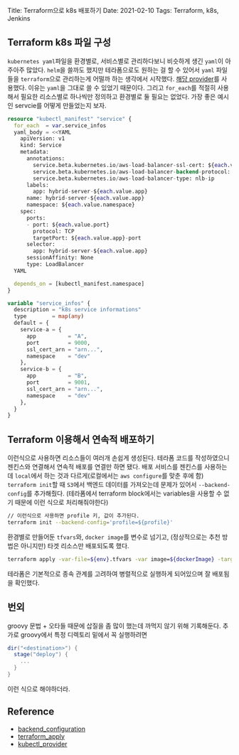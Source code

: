 Title: Terraform으로 k8s 배포하기
Date: 2021-02-10
Tags: Terraform, k8s, Jenkins

## Terraform k8s 파일 구성

`kubernetes yaml`파일을 환경별로, 서비스별로 관리하다보니 비슷하게 생긴 `yaml`이 아주아주 많았다. `helm`을 쓸까도 했지만 테라폼으로도 원하는 걸 할 수 있어서 `yaml` 파일들을 `terraform`으로 관리하는게 어떨까 하는 생각에서 시작했다. [해당 provider][kubectl_provider]를 사용했다. 이유는 `yaml`을 그대로 쓸 수 있었기 때문이다. 그리고 `for_each`를 적절히 사용해서 필요한 리소스별로 하나씩만 정의하고 환경별로 둘 필요는 없었다. 가장 좋은 예시인 servcie를 어떻게 만들었는지 보자.

```terraform
resource "kubectl_manifest" "service" {
  for_each  = var.service_infos
  yaml_body = <<YAML
    apiVersion: v1
    kind: Service
    metadata:
      annotations:
        service.beta.kubernetes.io/aws-load-balancer-ssl-cert: ${each.value.ssl_cert_arn}
        service.beta.kubernetes.io/aws-load-balancer-backend-protocol: http
        service.beta.kubernetes.io/aws-load-balancer-type: nlb-ip
      labels:
        app: hybrid-server-${each.value.app}
      name: hybrid-server-${each.value.app}
      namespace: ${each.value.namespace}
    spec:
      ports:
      - port: ${each.value.port}
        protocol: TCP
        targetPort: ${each.value.app}-port
      selector:
        app: hybrid-server-${each.value.app}
      sessionAffinity: None
      type: LoadBalancer
  YAML

  depends_on = [kubectl_manifest.namespace]
}

variable "service_infos" {
  description = "k8s service informations"
  type        = map(any)
  default = {
    service-a = {
      app          = "A",
      port         = 9000,
      ssl_cert_arn = "arn...",
      namespace    = "dev"
    },
    service-b = {
      app          = "B",
      port         = 9001,
      ssl_cert_arn = "arn...",
      namespace    = "dev"
    },
  }
}
```

## Terraform 이용해서 연속적 배포하기

이런식으로 사용하면 리소스들이 여러개 손쉽게 생성된다. 테라폼 코드를 작성하였으니 젠킨스와 연결해서 연속적 배포를 연결만 하면 됐다. 배포 서비스를 젠킨스를 사용하는데 `local`에서 하는 것과 다르게(로컬에서는 `aws configure`를 맞춘 후에 함) `terraform init`할 때 `S3`에서 백엔드 데이터를 가져오는데 문제가 있어서 `--backend-config`를 추가해줬다. (테라폼에서 terraform block에서는 variables을 사용할 수 없기 때문에 이런 식으로 처리해줘야한다)

```zsh
// 이런식으로 사용하면 profile 키, 값이 추가된다.
terraform init --backend-config='profile=${profile}'
```

환경별로 만들어둔 `tfvars`와, `docker image`를 변수로 넘기고, (정상적으로는 추천 방법은 아니지만) 타겟 리소스만 배포되도록 했다.

```zsh
terraform apply -var-file=${env}.tfvars -var image=${dockerImage} -target=kubectl_manifest.deploy-admin["A"] -auto-approve
```

테라폼은 기본적으로 종속 관계를 고려하여 병렬적으로 실행하게 되어있으며 잘 배포됨을 확인했다.

## 번외

groovy 문법 + 오타들 때문에 삽질을 좀 많이 했는데 까먹지 않기 위해 기록해둔다.
추가로 groovy에서 특정 디렉토리 밑에서 꼭 실행하려면

```groovy
dir("<destination>") {
  stage("deploy") {
    ...
  }
}
```

이런 식으로 해야하더라.

## Reference

- [backend_configuration][separabackend_configurationte_config]
- [terraform_apply][terraform_apply]
- [kubectl_provider][kubectl_provider]

[separabackend_configurationte_config]: https://www.terraform.io/docs/language/settings/backends/configuration.html
[terraform_apply]: https://www.terraform.io/docs/cli/commands/apply.html
[kubectl_provider]: https://registry.terraform.io/providers/gavinbunney/kubectl/latest/docs/resources/kubectl_manifest
